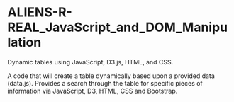 # ALIENS-R-REAL_JavaScript_and_DOM_Manipulation
Dynamic tables using JavaScript, D3.js, HTML, and CSS.

A code that will create a table dynamically based upon a provided data (data.js). Provides a search through the table for specific pieces of information via JavaScript, D3, HTML, CSS and Bootstrap. 
